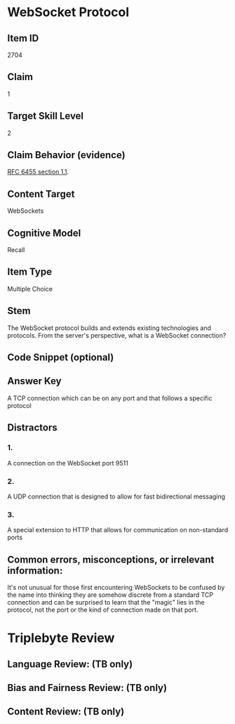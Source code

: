 # WebSocket Protocol

## Item ID
2704

## Claim
1

## Target Skill Level
2

## Claim Behavior (evidence)
[RFC 6455 section 1.1](https://datatracker.ietf.org/doc/html/rfc6455#section-1.1).

## Content Target
WebSockets

## Cognitive Model
Recall

## Item Type
Multiple Choice

## Stem
The WebSocket protocol builds and extends existing technologies and protocols. From the server's perspective, what is a WebSocket connection?

## Code Snippet (optional)

## Answer Key
A TCP connection which can be on any port and that follows a specific protocol

## Distractors
### 1.
A connection on the WebSocket port 9511

### 2.
A UDP connection that is designed to allow for fast bidirectional messaging

### 3.
A special extension to HTTP that allows for communication on non-standard ports

## Common errors, misconceptions, or irrelevant information:
It's not unusual for those first encountering WebSockets to be confused by the name into thinking they are somehow discrete from a standard TCP connection and can be surprised to learn that the "magic" lies in the protocol, not the port or the kind of connection made on that port.

# Triplebyte Review

## Language Review: (TB only)

## Bias and Fairness Review: (TB only)

## Content Review: (TB only)
